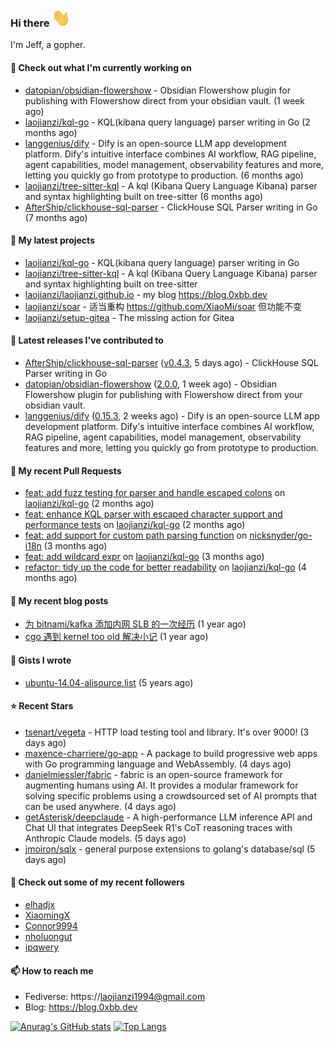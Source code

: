 ### Hi there <img src="https://raw.githubusercontent.com/laojianzi/laojianzi/main/wave.gif" width="30px">

I'm Jeff, a gopher.

#### 👷 Check out what I'm currently working on

- [datopian/obsidian-flowershow](https://github.com/datopian/obsidian-flowershow) - Obsidian Flowershow plugin for publishing with Flowershow direct from your obsidian vault. (1 week ago)
- [laojianzi/kql-go](https://github.com/laojianzi/kql-go) - KQL(kibana query language) parser writing in Go (2 months ago)
- [langgenius/dify](https://github.com/langgenius/dify) - Dify is an open-source LLM app development platform. Dify&#39;s intuitive interface combines AI workflow, RAG pipeline, agent capabilities, model management, observability features and more, letting you quickly go from prototype to production. (6 months ago)
- [laojianzi/tree-sitter-kql](https://github.com/laojianzi/tree-sitter-kql) - A kql (Kibana Query Language Kibana) parser and syntax highlighting built on tree-sitter (6 months ago)
- [AfterShip/clickhouse-sql-parser](https://github.com/AfterShip/clickhouse-sql-parser) - ClickHouse SQL Parser writing in Go (7 months ago)

#### 🌱 My latest projects

- [laojianzi/kql-go](https://github.com/laojianzi/kql-go) - KQL(kibana query language) parser writing in Go
- [laojianzi/tree-sitter-kql](https://github.com/laojianzi/tree-sitter-kql) - A kql (Kibana Query Language Kibana) parser and syntax highlighting built on tree-sitter
- [laojianzi/laojianzi.github.io](https://github.com/laojianzi/laojianzi.github.io) - my blog https://blog.0xbb.dev
- [laojianzi/soar](https://github.com/laojianzi/soar) - 适当重构 https://github.com/XiaoMi/soar 但功能不变
- [laojianzi/setup-gitea](https://github.com/laojianzi/setup-gitea) - The missing action for Gitea

#### 🔭 Latest releases I've contributed to

- [AfterShip/clickhouse-sql-parser](https://github.com/AfterShip/clickhouse-sql-parser) ([v0.4.3](https://github.com/AfterShip/clickhouse-sql-parser/releases/tag/v0.4.3), 5 days ago) - ClickHouse SQL Parser writing in Go
- [datopian/obsidian-flowershow](https://github.com/datopian/obsidian-flowershow) ([2.0.0](https://github.com/datopian/obsidian-flowershow/releases/tag/2.0.0), 1 week ago) - Obsidian Flowershow plugin for publishing with Flowershow direct from your obsidian vault.
- [langgenius/dify](https://github.com/langgenius/dify) ([0.15.3](https://github.com/langgenius/dify/releases/tag/0.15.3), 2 weeks ago) - Dify is an open-source LLM app development platform. Dify&#39;s intuitive interface combines AI workflow, RAG pipeline, agent capabilities, model management, observability features and more, letting you quickly go from prototype to production.

#### 🔨 My recent Pull Requests

- [feat: add fuzz testing for parser and handle escaped colons](https://github.com/laojianzi/kql-go/pull/10) on [laojianzi/kql-go](https://github.com/laojianzi/kql-go) (2 months ago)
- [feat: enhance KQL parser with escaped character support and performance tests](https://github.com/laojianzi/kql-go/pull/8) on [laojianzi/kql-go](https://github.com/laojianzi/kql-go) (2 months ago)
- [feat: add support for custom path parsing function](https://github.com/nicksnyder/go-i18n/pull/346) on [nicksnyder/go-i18n](https://github.com/nicksnyder/go-i18n) (3 months ago)
- [feat: add wildcard expr](https://github.com/laojianzi/kql-go/pull/7) on [laojianzi/kql-go](https://github.com/laojianzi/kql-go) (3 months ago)
- [refactor: tidy up the code for better readability](https://github.com/laojianzi/kql-go/pull/6) on [laojianzi/kql-go](https://github.com/laojianzi/kql-go) (4 months ago)

#### 📜 My recent blog posts

- [为 bitnami/kafka 添加内网 SLB 的一次经历](https://blog.0xbb.devhttps://blog.0xbb.dev/posts/bitnami-kafka-slb/) (1 year ago)
- [cgo 遇到 kernel too old 解决小记](https://blog.0xbb.devhttps://blog.0xbb.dev/posts/cgo-kernel-too-old/) (1 year ago)

#### 📓 Gists I wrote

- [ubuntu-14.04-alisource.list](https://gist.github.com/07e2a6bf71a7457b6bd0526b174e744d) (5 years ago)

#### ⭐ Recent Stars

- [tsenart/vegeta](https://github.com/tsenart/vegeta) - HTTP load testing tool and library. It&#39;s over 9000! (3 days ago)
- [maxence-charriere/go-app](https://github.com/maxence-charriere/go-app) - A package to build progressive web apps with Go programming language and WebAssembly. (4 days ago)
- [danielmiessler/fabric](https://github.com/danielmiessler/fabric) - fabric is an open-source framework for augmenting humans using AI. It provides a modular framework for solving specific problems using a crowdsourced set of AI prompts that can be used anywhere. (4 days ago)
- [getAsterisk/deepclaude](https://github.com/getAsterisk/deepclaude) - A high-performance LLM inference API and Chat UI that integrates DeepSeek R1&#39;s CoT reasoning traces with Anthropic Claude models. (5 days ago)
- [jmoiron/sqlx](https://github.com/jmoiron/sqlx) - general purpose extensions to golang&#39;s database/sql (5 days ago)

#### 👯 Check out some of my recent followers

- [elhadjx](https://github.com/elhadjx)
- [XiaomingX](https://github.com/XiaomingX)
- [Connor9994](https://github.com/Connor9994)
- [nholuongut](https://github.com/nholuongut)
- [ipqwery](https://github.com/ipqwery)

#### 📫 How to reach me

- Fediverse: https://laojianzi1994@gmail.com
- Blog: https://blog.0xbb.dev


[![Anurag's GitHub stats](https://github-readme-stats.vercel.app/api?username=laojianzi&count_private=true&show_icons=true&theme=vue-dark&include_all_commits=true)](https://github.com/laojianzi/laojianzi)
[![Top Langs](https://github-readme-stats.vercel.app/api/top-langs/?username=laojianzi&theme=vue-dark)](https://github.com/laojianzi/laojianzi)
